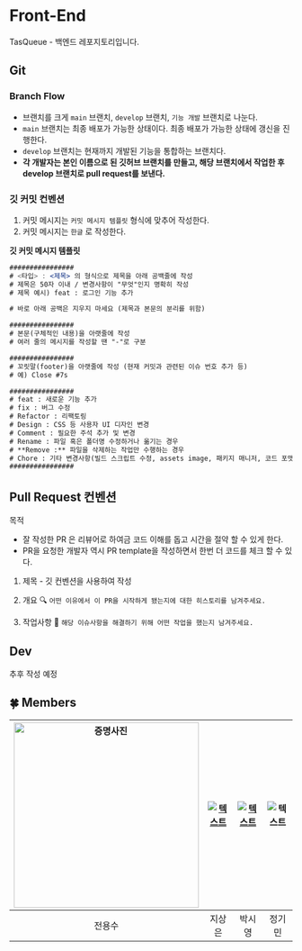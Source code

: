# Front-End
TasQueue - 백엔드 레포지토리입니다.

## Git
### Branch Flow

- 브랜치를 크게 `main` 브랜치, `develop` 브랜치, `기능 개발` 브랜치로 나눈다.
- `main` 브랜치는 최종 배포가 가능한 상태이다. 최종 배포가 가능한 상태에 갱신을 진행한다.
- `develop` 브랜치는 현재까지 개발된 기능을 통합하는 브랜치다.
- **각 개발자는 본인 이름으로 된 깃허브 브랜치를 만들고, 해당 브랜치에서 작업한 후 develop 브랜치로 pull request를 보낸다.**

### 깃 커밋 컨벤션
1. 커밋 메시지는 `커밋 메시지 템플릿` 형식에 맞추어 작성한다.
2. 커밋 메시지는 `한글` 로 작성한다.

**깃 커밋 메시지 템플릿**

```jsx
################
# <타입> : <제목> 의 형식으로 제목을 아래 공백줄에 작성
# 제목은 50자 이내 / 변경사항이 "무엇"인지 명확히 작성
# 제목 예시) feat : 로그인 기능 추가

# 바로 아래 공백은 지우지 마세요 (제목과 본문의 분리를 위함)

################
# 본문(구체적인 내용)을 아랫줄에 작성
# 여러 줄의 메시지를 작성할 땐 "-"로 구분

################
# 꼬릿말(footer)을 아랫줄에 작성 (현재 커밋과 관련된 이슈 번호 추가 등)
# 예) Close #7s

################
# feat : 새로운 기능 추가
# fix : 버그 수정
# Refactor : 리팩토링
# Design : CSS 등 사용자 UI 디자인 변경
# Comment : 필요한 주석 추가 및 변경
# Rename : 파일 혹은 폴더명 수정하거나 옮기는 경우
# **Remove :** 파일을 삭제하는 작업만 수행하는 경우
# Chore : 기타 변경사항(빌드 스크립트 수정, assets image, 패키지 매니저, 코드 포맷팅, 코드 변경이 없는 경우 등)
################
```

## Pull Request 컨벤션

목적

- 잘 작성한 PR 은 리뷰어로 하여금 코드 이해를 돕고 시간을 절약 할 수 있게 한다.
- PR을 요청한 개발자 역시 PR template을 작성하면서 한번 더 코드를 체크 할 수 있다.

1. 제목 - 깃 컨벤션을 사용하여 작성

2. 개요 🔍
`어떤 이유에서 이 PR을 시작하게 됐는지에 대한 히스토리를 남겨주세요.`

3. 작업사항 📝
`해당 이슈사항을 해결하기 위해 어떤 작업을 했는지 남겨주세요.`

## Dev

추후 작성 예정

## 🍀 Members

| <img width="329" alt="증명사진" src="https://github.com/TasQueue/Back-End/assets/77563691/dc23dadb-e8ec-4a43-93ab-facbfa6c0674"> | [![텍스트](https://avatars.githubusercontent.com/u/102508014?v=4)](https://github.com/KanuBang) | [![텍스트](https://avatars.githubusercontent.com/u/87124432?v=4)](https://github.com/jisupark123) | ![텍스트](https://github.com/nimikgnoej/kitube/assets/97235034/984aee5f-81ea-4ef1-99b3-5ffe238996fa) | 
| :----------------------------------------------------------------------------------------------: | :--------------------------------------------------------------------------------------------: | :-----------------------------------------------------------------------------------------------: | :----------------------------------------------------------------------------------------------------------------------------------------------: |
|                                           전용수                                            |                                          지상은                                           |                                            박시영                                            |                                                                   정기민                                                                    
